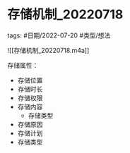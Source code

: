 # 存储机制_20220718


tags: #日期/2022-07-20 #类型/想法  

![[存储机制_20220718.m4a]]



存储属性：

- 存储位置
- 存储时长
- 存储权限
- 存储内容
  - 存储类型
- 存储原因
- 存储计划
- 存储类型